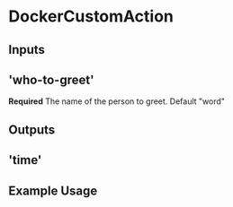 # DockerCustomAction


## Inputs

## 'who-to-greet'

**Required** The name of the person to greet. Default "word"

## Outputs

## 'time'

## Example Usage